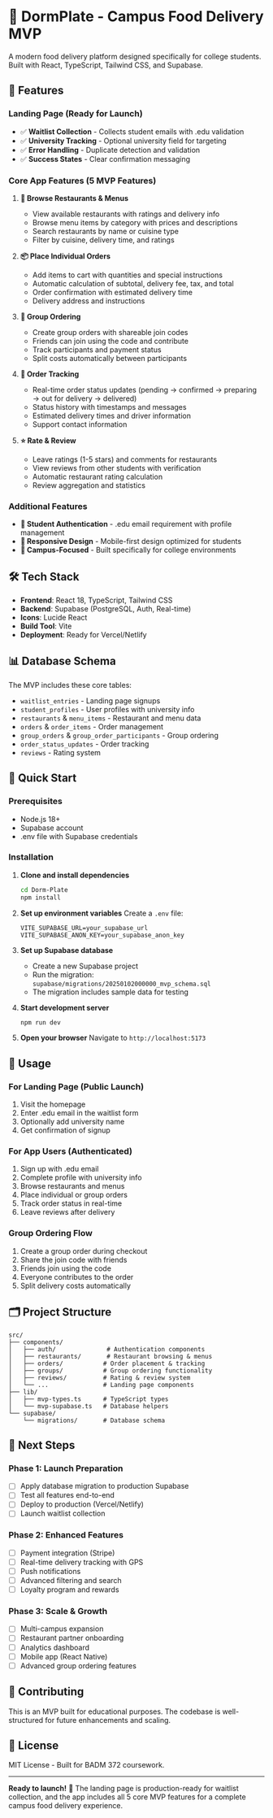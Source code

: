 # 🍕 DormPlate - Campus Food Delivery MVP

A modern food delivery platform designed specifically for college students. Built with React, TypeScript, Tailwind CSS, and Supabase.

## 🚀 Features

### Landing Page (Ready for Launch)
- ✅ **Waitlist Collection** - Collects student emails with .edu validation
- ✅ **University Tracking** - Optional university field for targeting
- ✅ **Error Handling** - Duplicate detection and validation
- ✅ **Success States** - Clear confirmation messaging

### Core App Features (5 MVP Features)

1. **🍕 Browse Restaurants & Menus**
   - View available restaurants with ratings and delivery info
   - Browse menu items by category with prices and descriptions
   - Search restaurants by name or cuisine type
   - Filter by cuisine, delivery time, and ratings

2. **📦 Place Individual Orders**
   - Add items to cart with quantities and special instructions
   - Automatic calculation of subtotal, delivery fee, tax, and total
   - Order confirmation with estimated delivery time
   - Delivery address and instructions

3. **👥 Group Ordering**
   - Create group orders with shareable join codes
   - Friends can join using the code and contribute
   - Track participants and payment status
   - Split costs automatically between participants

4. **🚚 Order Tracking**
   - Real-time order status updates (pending → confirmed → preparing → out for delivery → delivered)
   - Status history with timestamps and messages
   - Estimated delivery times and driver information
   - Support contact information

5. **⭐ Rate & Review**
   - Leave ratings (1-5 stars) and comments for restaurants
   - View reviews from other students with verification
   - Automatic restaurant rating calculation
   - Review aggregation and statistics

### Additional Features
- **🔐 Student Authentication** - .edu email requirement with profile management
- **📱 Responsive Design** - Mobile-first design optimized for students
- **🎯 Campus-Focused** - Built specifically for college environments

## 🛠️ Tech Stack

- **Frontend**: React 18, TypeScript, Tailwind CSS
- **Backend**: Supabase (PostgreSQL, Auth, Real-time)
- **Icons**: Lucide React
- **Build Tool**: Vite
- **Deployment**: Ready for Vercel/Netlify

## 📊 Database Schema

The MVP includes these core tables:
- `waitlist_entries` - Landing page signups
- `student_profiles` - User profiles with university info
- `restaurants` & `menu_items` - Restaurant and menu data
- `orders` & `order_items` - Order management
- `group_orders` & `group_order_participants` - Group ordering
- `order_status_updates` - Order tracking
- `reviews` - Rating system

## 🚀 Quick Start

### Prerequisites
- Node.js 18+ 
- Supabase account
- .env file with Supabase credentials

### Installation

1. **Clone and install dependencies**
   ```bash
   cd Dorm-Plate
   npm install
   ```

2. **Set up environment variables**
   Create a `.env` file:
   ```env
   VITE_SUPABASE_URL=your_supabase_url
   VITE_SUPABASE_ANON_KEY=your_supabase_anon_key
   ```

3. **Set up Supabase database**
   - Create a new Supabase project
   - Run the migration: `supabase/migrations/20250102000000_mvp_schema.sql`
   - The migration includes sample data for testing

4. **Start development server**
   ```bash
   npm run dev
   ```

5. **Open your browser**
   Navigate to `http://localhost:5173`

## 📱 Usage

### For Landing Page (Public Launch)
1. Visit the homepage
2. Enter .edu email in the waitlist form
3. Optionally add university name
4. Get confirmation of signup

### For App Users (Authenticated)
1. Sign up with .edu email
2. Complete profile with university info
3. Browse restaurants and menus
4. Place individual or group orders
5. Track order status in real-time
6. Leave reviews after delivery

### Group Ordering Flow
1. Create a group order during checkout
2. Share the join code with friends
3. Friends join using the code
4. Everyone contributes to the order
5. Split delivery costs automatically

## 🗂️ Project Structure

```
src/
├── components/
│   ├── auth/              # Authentication components
│   ├── restaurants/       # Restaurant browsing & menus
│   ├── orders/           # Order placement & tracking
│   ├── groups/           # Group ordering functionality
│   ├── reviews/          # Rating & review system
│   └── ...               # Landing page components
├── lib/
│   ├── mvp-types.ts      # TypeScript types
│   └── mvp-supabase.ts   # Database helpers
└── supabase/
    └── migrations/       # Database schema
```

## 🎯 Next Steps

### Phase 1: Launch Preparation
- [ ] Apply database migration to production Supabase
- [ ] Test all features end-to-end
- [ ] Deploy to production (Vercel/Netlify)
- [ ] Launch waitlist collection

### Phase 2: Enhanced Features
- [ ] Payment integration (Stripe)
- [ ] Real-time delivery tracking with GPS
- [ ] Push notifications
- [ ] Advanced filtering and search
- [ ] Loyalty program and rewards

### Phase 3: Scale & Growth
- [ ] Multi-campus expansion
- [ ] Restaurant partner onboarding
- [ ] Analytics dashboard
- [ ] Mobile app (React Native)
- [ ] Advanced group ordering features

## 🤝 Contributing

This is an MVP built for educational purposes. The codebase is well-structured for future enhancements and scaling.

## 📄 License

MIT License - Built for BADM 372 coursework.

---

**Ready to launch!** 🚀 The landing page is production-ready for waitlist collection, and the app includes all 5 core MVP features for a complete campus food delivery experience.